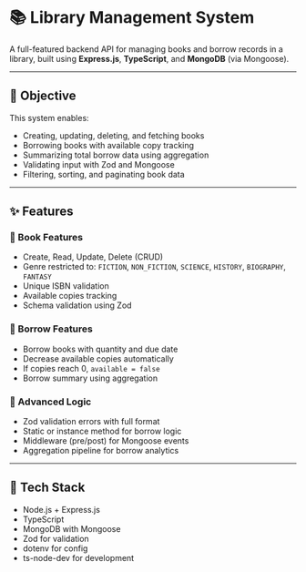 # 📚 Library Management System

A full-featured backend API for managing books and borrow records in a library, built using **Express.js**, **TypeScript**, and **MongoDB** (via Mongoose).

---

## 🎯 Objective

This system enables:
- Creating, updating, deleting, and fetching books
- Borrowing books with available copy tracking
- Summarizing total borrow data using aggregation
- Validating input with Zod and Mongoose
- Filtering, sorting, and paginating book data

---

## ✨ Features

### 📘 Book Features
- Create, Read, Update, Delete (CRUD)
- Genre restricted to:
  `FICTION`, `NON_FICTION`, `SCIENCE`, `HISTORY`, `BIOGRAPHY`, `FANTASY`
- Unique ISBN validation
- Available copies tracking
- Schema validation using Zod

### 🔄 Borrow Features
- Borrow books with quantity and due date
- Decrease available copies automatically
- If copies reach 0, `available = false`
- Borrow summary using aggregation

### 🧠 Advanced Logic
- Zod validation errors with full format
- Static or instance method for borrow logic
- Middleware (pre/post) for Mongoose events
- Aggregation pipeline for borrow analytics

---

## 🔧 Tech Stack

- Node.js + Express.js
- TypeScript
- MongoDB with Mongoose
- Zod for validation
- dotenv for config
- ts-node-dev for development

 
